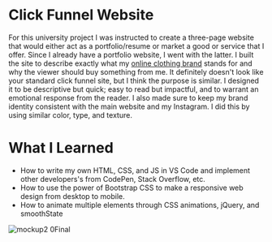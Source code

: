 # Click Funnel Website
For this university project I was instructed to create a three-page website that would either act as a portfolio/resume or market a good or service that I offer.
Since I already have a portfolio website, I went with the latter. I built the site to describe exactly what my [online clothing brand](https://lessthanthreeapparel.com/)
stands for and why the viewer should buy something from me. It definitely doesn't look like your standard click funnel site, but I think the purpose is similar. I designed
it to be descriptive but quick; easy to read but impactful, and to warrant an emotional response from the reader. I also made sure to keep my brand identity consistent with
the main website and my Instagram. I did this by using similar color, type, and texture.

# What I Learned
- How to write my own HTML, CSS, and JS in VS Code and implement other developers's from CodePen, Stack Overflow, etc.
- How to use the power of Bootstrap CSS to make a responsive web design from desktop to mobile.
- How to animate multiple elements through CSS animations, jQuery, and smoothState

![mockup2 0Final](https://user-images.githubusercontent.com/33633958/109109672-54697b80-76fb-11eb-9bcf-7c4811fb77e2.jpg)
